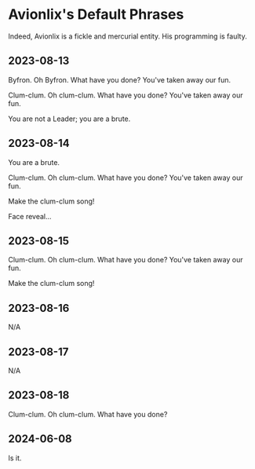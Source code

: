 # Avionlix's Default Phrases

Indeed, Avionlix is a fickle and mercurial entity. His programming is faulty.

## 2023-08-13

Byfron. Oh Byfron. What have you done? You've taken away our fun.

Clum-clum. Oh clum-clum. What have you done? You've taken away our fun.

You are not a Leader; you are a brute.

## 2023-08-14

You are a brute.

Clum-clum. Oh clum-clum. What have you done? You've taken away our fun.

Make the clum-clum song!

Face reveal…

## 2023-08-15

Clum-clum. Oh clum-clum. What have you done? You've taken away our fun.

Make the clum-clum song!

## 2023-08-16

N/A

## 2023-08-17

N/A

## 2023-08-18

Clum-clum. Oh clum-clum. What have you done?

## 2024-06-08

Is it.
